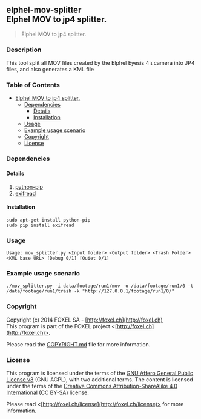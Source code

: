## elphel-mov-splitter<br />Elphel MOV to jp4 splitter.

>Elphel MOV to jp4 splitter.

### Description
This tool split all MOV files created by the Elphel Eyesis 4π camera into JP4 files, and also generates a KML file

### Table of Contents
- [Elphel MOV to jp4 splitter.](#user-content-elphel-mov-splitterelphel-mov-to-jp4-splitter)
    - [Dependencies](#user-content-dependencies)
        - [Details](#user-content-details)
        - [Installation](#user-content-installation)
    - [Usage](#user-content-usage)
    - [Example usage scenario](#user-content-example-usage-scenario)
    - [Copyright](#user-content-copyright)
    - [License](#user-content-license)

### Dependencies

#### Details

1. [python-pip](https://pypi.python.org/pypi/pip)
2. [exifread](https://pypi.python.org/pypi/ExifRead)

#### Installation

    sudo apt-get install python-pip
    sudo pip install exifread

### Usage
    Usage: mov_splitter.py <Input folder> <Output folder> <Trash Folder> <KML base URL> [Debug 0/1] [Quiet 0/1]

### Example usage scenario
    ./mov_splitter.py -i data/footage/run1/mov -o /data/footage/run1/0 -t /data/footage/run1/trash -k "http://127.0.0.1/footage/run1/0/"

### Copyright

Copyright (c) 2014 FOXEL SA - [http://foxel.ch](http://foxel.ch)<br />
This program is part of the FOXEL project <[http://foxel.ch](http://foxel.ch)>.

Please read the [COPYRIGHT.md](COPYRIGHT.md) file for more information.


### License

This program is licensed under the terms of the
[GNU Affero General Public License v3](http://www.gnu.org/licenses/agpl.html)
(GNU AGPL), with two additional terms. The content is licensed under the terms
of the
[Creative Commons Attribution-ShareAlike 4.0 International](http://creativecommons.org/licenses/by-sa/4.0/)
(CC BY-SA) license.

Please read <[http://foxel.ch/license](http://foxel.ch/license)> for more
information.

